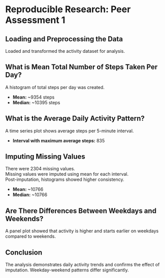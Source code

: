 Reproducible Research: Peer Assessment 1
========================================================

## Loading and Preprocessing the Data

Loaded and transformed the activity dataset for analysis.

## What is Mean Total Number of Steps Taken Per Day?

A histogram of total steps per day was created.  
- **Mean:** ~9354 steps  
- **Median:** ~10395 steps  

## What is the Average Daily Activity Pattern?

A time series plot shows average steps per 5-minute interval.  
- **Interval with maximum average steps:** 835

## Imputing Missing Values

There were 2304 missing values.  
Missing values were imputed using mean for each interval.  
Post-imputation, histograms showed higher consistency.  
- **Mean:** ~10766  
- **Median:** ~10766

## Are There Differences Between Weekdays and Weekends?

A panel plot showed that activity is higher and starts earlier on weekdays compared to weekends.

## Conclusion

The analysis demonstrates daily activity trends and confirms the effect of imputation. Weekday-weekend patterns differ significantly.
